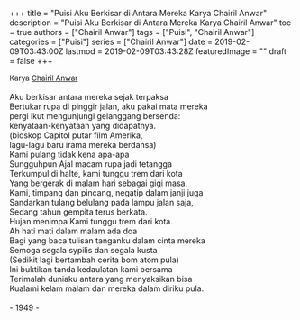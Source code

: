 +++
title = "Puisi Aku Berkisar di Antara Mereka Karya Chairil Anwar"
description = "Puisi Aku Berkisar di Antara Mereka Karya Chairil Anwar"
toc = true
authors = ["Chairil Anwar"]
tags = ["Puisi", "Chairil Anwar"]
categories = ["Puisi"]
series = ["Chairil Anwar"]
date = 2019-02-09T03:43:00Z
lastmod = 2019-02-09T03:43:28Z
featuredImage = ""
draft = false
+++

<div style="text-align: justify;">
<div style="font-size: small;">Karya <a href="/authors/chairil-anwar/" target="_blank">Chairil Anwar</a></div><br />
Aku berkisar antara mereka sejak terpaksa<br />Bertukar rupa di pinggir jalan, aku pakai mata mereka<br />pergi ikut mengunjungi gelanggang bersenda:<br />kenyataan-kenyataan yang didapatnya.<br />(bioskop Capitol putar film Amerika,<br />lagu-lagu baru irama mereka berdansa)<br />Kami pulang tidak kena apa-apa<br />Sungguhpun Ajal macam rupa jadi tetangga<br />Terkumpul di halte, kami tunggu trem dari kota<br />Yang bergerak di malam hari sebagai gigi masa.<br />Kami, timpang dan pincang, negatip dalam janji juga<br />Sandarkan tulang belulang pada lampu jalan saja,<br />Sedang tahun gempita terus berkata.<br />Hujan menimpa.Kami tunggu trem dari kota.<br />Ah hati mati dalam malam ada doa<br />Bagi yang baca tulisan tanganku dalam cinta mereka<br />Semoga segala sypilis dan segala kusta<br />(Sedikit lagi bertambah cerita bom atom pula)<br />Ini buktikan tanda kedaulatan kami bersama<br />Terimalah duniaku antara yang menyaksikan bisa<br />Kualami kelam malam dan mereka dalam diriku pula.<br /><br />- 1949 -</div>
